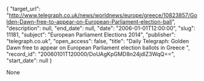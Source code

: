 {
  "target_url": "http://www.telegraph.co.uk/news/worldnews/europe/greece/10823857/Golden-Dawn-free-to-appear-on-European-Parliament-election-ball", 
  "description": null, 
  "end_date": null, 
  "date": "2006-01-01T12:00:00", 
  "slug": 11181, 
  "subject": "European Parliament Elections 2014", 
  "publisher": "telegraph.co.uk", 
  "open_access": false, 
  "title": "Daily Telegraph: Golden Dawn free to appear on European Parliament election ballots in Greece ", 
  "record_id": "20060101T120000/DoUAgKpGMD8n24jdIZ3WqQ==", 
  "start_date": null
}

None
